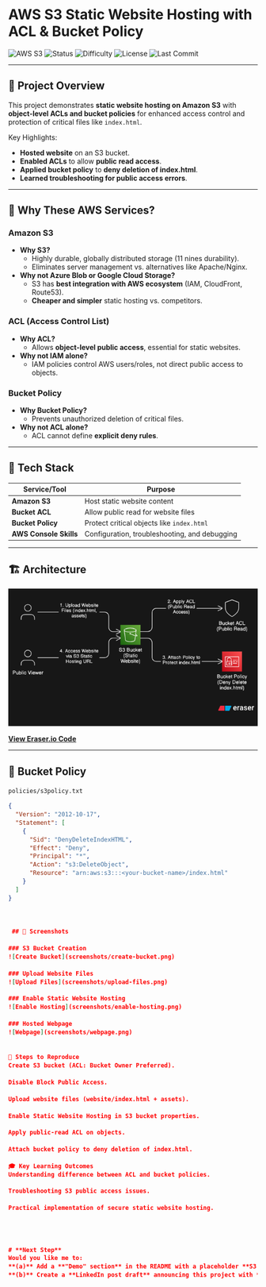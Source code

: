 # AWS S3 Static Website Hosting with ACL & Bucket Policy

![AWS S3](https://img.shields.io/badge/AWS-S3-orange?logo=amazon-aws&logoColor=white)
![Status](https://img.shields.io/badge/Status-Completed-brightgreen)
![Difficulty](https://img.shields.io/badge/Difficulty-Beginner-blue)
![License](https://img.shields.io/badge/License-MIT-blue)
![Last Commit](https://img.shields.io/github/last-commit/<your-username>/aws-s3-static-website-hosting-acl-policy?color=purple)

---

## 📌 **Project Overview**
This project demonstrates **static website hosting on Amazon S3** with **object-level ACLs and bucket policies** for enhanced access control and protection of critical files like `index.html`.

Key Highlights:
- **Hosted website** on an S3 bucket.
- **Enabled ACLs** to allow **public read access**.
- **Applied bucket policy** to **deny deletion of index.html**.
- **Learned troubleshooting for public access errors**.

---

## 🎯 **Why These AWS Services?**
### **Amazon S3**
- **Why S3?**  
  - Highly durable, globally distributed storage (11 nines durability).
  - Eliminates server management vs. alternatives like Apache/Nginx.
- **Why not Azure Blob or Google Cloud Storage?**  
  - S3 has **best integration with AWS ecosystem** (IAM, CloudFront, Route53).
  - **Cheaper and simpler** static hosting vs. competitors.

### **ACL (Access Control List)**
- **Why ACL?**  
  - Allows **object-level public access**, essential for static websites.
- **Why not IAM alone?**  
  - IAM policies control AWS users/roles, not direct public access to objects.

### **Bucket Policy**
- **Why Bucket Policy?**  
  - Prevents unauthorized deletion of critical files.
- **Why not ACL alone?**  
  - ACL cannot define **explicit deny rules**.

---

## 🔧 **Tech Stack**
| Service/Tool          | Purpose                                         |
|-----------------------|-------------------------------------------------|
| **Amazon S3**         | Host static website content                     |
| **Bucket ACL**        | Allow public read for website files             |
| **Bucket Policy**     | Protect critical objects like `index.html`      |
| **AWS Console Skills**| Configuration, troubleshooting, and debugging   |

---

## 🏗 **Architecture**
![Architecture](architecture/architecture.png)

**[View Eraser.io Code](architecture/architecture.eraser)**  

---

## 📝 **Bucket Policy**
`policies/s3policy.txt`
```json
{
  "Version": "2012-10-17",
  "Statement": [
    {
      "Sid": "DenyDeleteIndexHTML",
      "Effect": "Deny",
      "Principal": "*",
      "Action": "s3:DeleteObject",
      "Resource": "arn:aws:s3:::<your-bucket-name>/index.html"
    }
  ]
}



 ## 📸 Screenshots

### S3 Bucket Creation
![Create Bucket](screenshots/create-bucket.png)

### Upload Website Files
![Upload Files](screenshots/upload-files.png)

### Enable Static Website Hosting
![Enable Hosting](screenshots/enable-hosting.png)

### Hosted Webpage
![Webpage](screenshots/webpage.png)


🚀 Steps to Reproduce
Create S3 bucket (ACL: Bucket Owner Preferred).

Disable Block Public Access.

Upload website files (website/index.html + assets).

Enable Static Website Hosting in S3 bucket properties.

Apply public-read ACL on objects.

Attach bucket policy to deny deletion of index.html.

🎓 Key Learning Outcomes
Understanding difference between ACL and bucket policies.

Troubleshooting S3 public access issues.

Practical implementation of secure static website hosting.




# **Next Step**
Would you like me to:  
**(a)** Add a **"Demo" section** in the README with a placeholder **S3 website URL (http://bucket-name.s3-website-region.amazonaws.com)**,  
**(b)** Create a **LinkedIn post draft** announcing this project with **high-engagement text + hashtags**?
